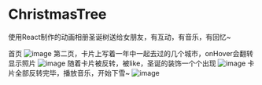 # ChristmasTree
使用React制作的动画相册圣诞树送给女朋友，有互动，有音乐，有回忆~

首页
![image](https://user-images.githubusercontent.com/75669365/210380564-2402a08f-c481-4cc6-8977-ccbbca85d8eb.png)
第二页，卡片上写着一年中一起去过的几个城市，onHover会翻转显示照片
![image](https://user-images.githubusercontent.com/75669365/210379892-4f212313-ac98-4268-9e52-8a59f87da6ae.png)
随着卡片被反转，被like，圣诞的装饰一个个出现
![image](https://user-images.githubusercontent.com/75669365/210380683-c876b35f-8c4b-4ef8-8c1a-df0844b26953.png)
卡片全部反转完毕，播放音乐，开始下雪~
![image](https://user-images.githubusercontent.com/75669365/210380780-5b109ac1-b4ba-405c-97c8-7de402f75933.png)

